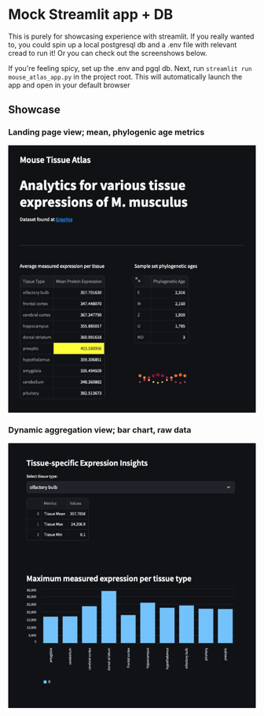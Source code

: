 # Mock Streamlit app + DB
This is purely for showcasing experience with streamlit. If you really wanted to, you could spin up a local postgresql db and a .env file with relevant cread to run it! Or you can check out the screenshows below.

If you're feeling spicy, set up the .env and pgql db. Next, run `streamlit run mouse_atlas_app.py` in the project root. This will automatically launch the app and open in your default browser

## Showcase
### Landing page view; mean, phylogenic age metrics
![landing page](files/landing_page.png?raw=true)
### Dynamic aggregation view; bar chart, raw data
![dynamic aggregation](files/dynamic_aggregation.png?raw=true)